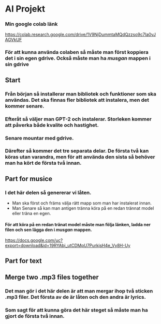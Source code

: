 # AI Projekt

### Min google colab länk
https://colab.research.google.com/drive/1V9NjDummtaMQdQzzso9c7Ia0vJAGVkUF
### För att kunna använda colaben så måste man först koppiera det i sin egen gdrive. Också måste man ha _musgan_ mappen i sin gdrive

## Start

### Från början så installerar man bibliotek och funktioner som ska användas. Det ska finnas fler bibliotek att instalera, men det kommer senare.
### Efteråt så väljer man GPT-2 och instalerar. Storleken kommer att påverka både kvalite och hastighet.
### Senare mountar med gdrive.

### Därefter så kommer det tre separata delar. De första två kan köras utan varandra, men för att använda den sista så behöver man ha kört de första två innan.

## Part for musice

### I det här delen så genererar vi låten. 
* Man ska först och främs välja rätt mapp som man har instalerat innan.
* Man Senare så kan man antigen tränna köra på en redan trännat model eller träna en egen.
#### För att köra på en redan tränat model måste man följa länken, ladda ner filen och sen lägga den i _musgan_ mappen.
https://docs.google.com/uc?export=download&id=19RYAbj_utCDMpU7PurkjsH4e_Vy8H-Uy


## Part for text


## Merge two .mp3 files together

### Det man gör i det här delen är att man mergar ihop två sticken .mp3 filer. Det första av de är låten och den andra är lyrics.
### Som sagt för att kunna göra det här steget så måste man ha gjort de första två innan.
